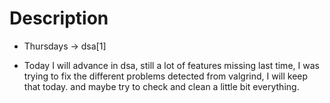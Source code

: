 # Description

- Thursdays ->  dsa[1]

- Today I will advance in dsa, still a lot of features missing
  last time, I was trying to fix the different problems detected 
  from valgrind, I will keep that today. and maybe try to check and clean
  a little bit  everything.
